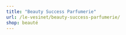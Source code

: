```yaml
---
title: "Beauty Success Parfumerie"
url: /le-vesinet/beauty-success-parfumerie/
shop: beauté
---
```

